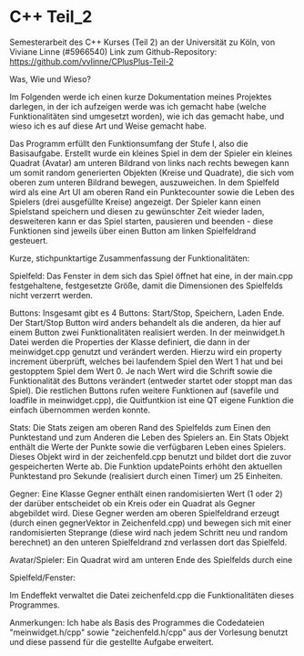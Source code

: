 # C++ Teil_2

Semesterarbeit des C++ Kurses (Teil 2) an der Universität zu Köln, von Viviane Linne (#5966540)
Link zum Github-Repository: https://github.com/vvlinne/CPlusPlus-Teil-2

Was, Wie und Wieso?

Im Folgenden werde ich einen kurze Dokumentation meines Projektes darlegen, in der ich aufzeigen werde was ich gemacht habe (welche Funktionalitäten sind umgesetzt worden), wie ich das gemacht habe, und wieso ich es auf diese Art und Weise gemacht habe.

Das Programm erfüllt den Funktionsumfang der Stufe I, also die Basisaufgabe. Erstellt wurde ein kleines Spiel in dem der Spieler ein kleines Quadrat (Avatar) am unteren Bildrand von links nach rechts bewegen kann um somit random generierten Objekten (Kreise und Quadrate), die sich vom oberen zum unteren Bildrand bewegen, auszuweichen. In dem Spielfeld wird als eine Art UI am oberen Rand ein Punktecounter sowie die Leben des Spielers (drei ausgefüllte Kreise) angezeigt. Der Spieler kann einen Spielstand speichern und diesen zu gewünschter Zeit wieder laden, desweiteren kann er das Spiel starten, pausieren und beenden - diese Funktionen sind jeweils über einen Button am linken Spielfeldrand gesteuert.


Kurze, stichpunktartige Zusammenfassung der Funktionalitäten:

Spielfeld: Das Fenster in dem sich das Spiel öffnet hat eine, in der main.cpp festgehaltene, festgesetzte Größe, damit die Dimensionen des Spielfelds nicht verzerrt werden.

Buttons: Insgesamt gibt es 4 Buttons: Start/Stop, Speichern, Laden Ende. Der Start/Stop Button wird anders behandelt als die anderen, da hier auf einem Button zwei Funktionalitäten realisiert werden. In der meinwidget.h Datei werden die Properties der Klasse definiert, die dann in der meinwidget.cpp genutzt und verändert werden. Hierzu wird ein property increment überprüft, welches bei laufendem Spiel den Wert 1 hat und bei gestopptem Spiel dem Wert 0. Je nach Wert wird die Schrift sowie die Funktionalität des Buttons verändert (entweder startet oder stoppt man das Spiel).
Die restlichen Buttons rufen weitere Funktionen auf (savefile und loadfile in meinwidget.cpp), die Quitfuntkion ist eine QT eigene Funktion die einfach übernommen werden konnte.

Stats: Die Stats zeigen am oberen Rand des Spielfelds zum Einen den Punktestand und zum Anderen die Leben des Spielers an. Ein Stats Objekt enthält die Werte der Punkte sowie die verfügbaren Leben eines Spielers. Dieses Objekt wird in der zeichenfeld.cpp benutzt und bildet dort die zuvor gespeicherten Werte ab. Die Funktion updatePoints erhöht den aktuellen Punktestand pro Sekunde (realisiert durch einen Timer) um 25 Einheiten.

Gegner: Eine Klasse Gegner enthält einen randomisierten Wert (1 oder 2) der darüber entscheidet ob ein Kreis oder ein Quadrat als Gegner abgebildet wird. Diese Gegner werden am oberen Spielfeldrand erzeugt (durch einen gegnerVektor in Zeichenfeld.cpp) und bewegen sich mit einer randomisierten Steprange (diese wird nach jedem Schritt neu und random berechnet) an den unteren Spielfeldrand znd verlassen dort das Spielfeld.

Avatar/Spieler: Ein Quadrat wird am unteren Ende des Spielfelds durch eine

Spielfeld/Fenster:

Im Endeffekt verwaltet die Datei zeichenfeld.cpp die Funktionalitäten dieses Programmes.

Anmerkungen:
Ich habe als Basis des Programmes die Codedateien "meinwidget.h/cpp" sowie "zeichenfeld.h/cpp" aus der Vorlesung benutzt und diese passend für die gestellte Aufgabe erweitert.
